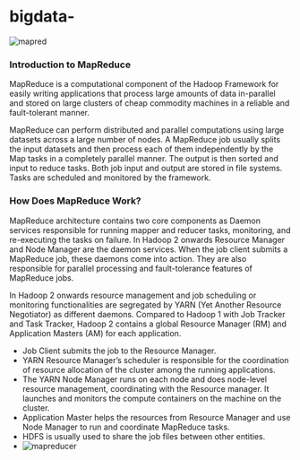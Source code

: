 # bigdata-
![mapred](https://user-images.githubusercontent.com/84274712/140618883-73d4dd2b-1751-4de5-bc19-eeb9126e54ce.PNG)

### Introduction to MapReduce
MapReduce is a computational component of the Hadoop Framework for easily writing applications that process large amounts of data in-parallel and stored on large clusters of cheap commodity machines in a reliable and fault-tolerant manner. 

MapReduce can perform distributed and parallel computations using large datasets across a large number of nodes. A MapReduce job usually splits the input datasets and then process each of them independently by the Map tasks in a completely parallel manner. The output is then sorted and input to reduce tasks. Both job input and output are stored in file systems. Tasks are scheduled and monitored by the framework.

### How Does MapReduce Work?
MapReduce architecture contains two core components as Daemon services responsible for running mapper and reducer tasks, monitoring, and re-executing the tasks on failure. In Hadoop 2 onwards Resource Manager and Node Manager are the daemon services. When the job client submits a MapReduce job, these daemons come into action. They are also responsible for parallel processing and fault-tolerance features of MapReduce jobs.

In Hadoop 2 onwards resource management and job scheduling or monitoring functionalities are segregated by YARN (Yet Another Resource Negotiator) as different daemons. Compared to Hadoop 1 with Job Tracker and Task Tracker, Hadoop 2 contains a global Resource Manager (RM) and Application Masters (AM) for each application.

- Job Client submits the job to the Resource Manager.
- YARN Resource Manager’s scheduler is responsible for the coordination of resource allocation of the cluster among the running applications.
- The YARN Node Manager runs on each node and does node-level resource management, coordinating with the Resource manager. It launches and monitors the compute containers on the machine on the cluster.
- Application Master helps the resources from Resource Manager and use Node Manager to run and coordinate MapReduce tasks.
- HDFS is usually used to share the job files between other entities.
- ![mapreducer](https://user-images.githubusercontent.com/84274712/140618998-93b398c8-4c8e-4bd7-b398-97412a6bb879.PNG)
